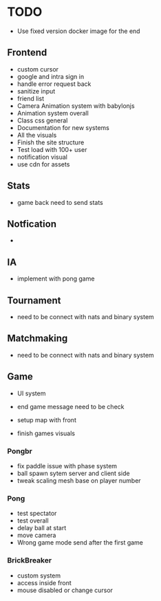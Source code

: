 

# TODO


- Use fixed version docker image for the end

## Frontend

- custom cursor
- google and intra sign in
- handle error request back
- sanitize input
- friend list
- Camera Animation system with babylonjs
- Animation system overall
- Class css general
- Documentation for new systems
- All the visuals
- Finish the site structure
- Test load with 100+ user
- notification visual
- use cdn for assets

## Stats

- game back need to send stats

## Notfication

- 

## IA

- implement with pong game

## Tournament

- need to be connect with nats and binary system

## Matchmaking

- need to be connect with nats and binary system

## Game

- UI system

- end game message need to be check

- setup map with front

- finish games visuals

### Pongbr

- fix paddle issue with phase system
- ball spawn sytem server and client side
- tweak scaling mesh base on player number

### Pong

- test spectator
- test overall
- delay ball at start
- move camera
- Wrong game mode send after the first game

### BrickBreaker

- custom system
- access inside front
- mouse disabled or change cursor


